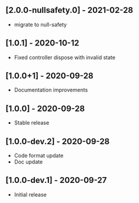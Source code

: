## [2.0.0-nullsafety.0] - 2021-02-28

- migrate to null-safety

## [1.0.1] - 2020-10-12

- Fixed controller dispose with invalid state

## [1.0.0+1] - 2020-09-28

- Documentation improvements

## [1.0.0] - 2020-09-28

- Stable release

## [1.0.0-dev.2] - 2020-09-28

- Code format update
- Doc update

## [1.0.0-dev.1] - 2020-09-27

- Initial release
